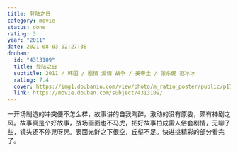 ```yaml
---
title: 登陆之日
category: movie
status: done
rating: 3
year: "2011"
date: 2021-08-03 02:27:38
douban:
  id: "4313109"
  title: 登陆之日
  subtitle: 2011 / 韩国 / 剧情 爱情 战争 / 姜帝圭 / 张东健 范冰冰
  rating: 7.4
  cover: https://img1.doubanio.com/view/photo/m_ratio_poster/public/p1749048668.jpg
  link: https://movie.douban.com/subject/4313109/
---
```


一开场制造的冲突便不怎么样，故事讲的自我陶醉，激动的没有原委，颇有神剧之风。故事真是个好故事，战场画面也不马虎，把好故事拍成雷人俗套剧情，无聊了些，镜头还不停晃呀晃。表面光鲜之下很空，丘壑不足。快进挑精彩的部分看完了。